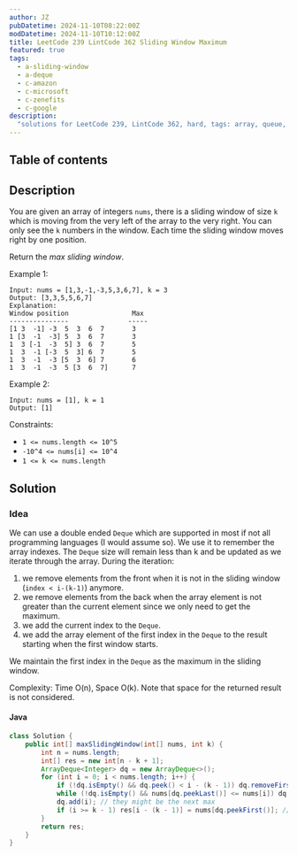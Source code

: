 ```yaml
---
author: JZ
pubDatetime: 2024-11-10T08:22:00Z
modDatetime: 2024-11-10T10:12:00Z
title: LeetCode 239 LintCode 362 Sliding Window Maximum
featured: true
tags:
  - a-sliding-window
  - a-deque
  - c-amazon
  - c-microsoft
  - c-zenefits
  - c-google
description:
  "solutions for LeetCode 239, LintCode 362, hard, tags: array, queue, sliding window, heap, monotonic queue. Companies: Amazon, Zenefits, Microsoft, Google."
---
```


## Table of contents

## Description

You are given an array of integers `nums`, there is a sliding window of size `k` which is moving from the very left of the array to the very right. You can only see the `k` numbers in the window. Each time the sliding window moves right by one position.

Return the _max sliding window_.

Example 1:

```
Input: nums = [1,3,-1,-3,5,3,6,7], k = 3
Output: [3,3,5,5,6,7]
Explanation:
Window position                Max
---------------               -----
[1 3  -1] -3  5  3  6  7       3
1 [3  -1  -3] 5  3  6  7       3
1  3 [-1  -3  5] 3  6  7       5
1  3  -1 [-3  5  3] 6  7       5
1  3  -1  -3 [5  3  6] 7       6
1  3  -1  -3  5 [3  6  7]      7
```


Example 2:

```
Input: nums = [1], k = 1
Output: [1]
```

Constraints:

-   `1 <= nums.length <= 10^5`
-   `-10^4 <= nums[i] <= 10^4`
-   `1 <= k <= nums.length`

## Solution

### Idea

We can use a double ended `Deque` which are supported in most if not all programming languages (I would assume so).
We use it to remember the array indexes.
The `Deque` size will remain less than k and be updated as we iterate through the array.
During the iteration:

1. we remove elements from the front when it is not in the sliding window (`index < i-(k-1)`) anymore.
2. we remove elements from the back when the array element is not greater than the current element since we only need to get the maximum.
3. we add the current index to the `Deque`.
4. we add the array element of the first index in the `Deque` to the result starting when the first window starts.

We maintain the first index in the `Deque` as the maximum in the sliding window.

Complexity: Time O(n), Space O(k). Note that space for the returned result is not considered.

#### Java

```java
class Solution {
    public int[] maxSlidingWindow(int[] nums, int k) {
        int n = nums.length;
        int[] res = new int[n - k + 1];
        ArrayDeque<Integer> dq = new ArrayDeque<>();
        for (int i = 0; i < nums.length; i++) {
            if (!dq.isEmpty() && dq.peek() < i - (k - 1)) dq.removeFirst(); // remember empty check
            while (!dq.isEmpty() && nums[dq.peekLast()] <= nums[i]) dq.removeLast();
            dq.add(i); // they might be the next max
            if (i >= k - 1) res[i - (k - 1)] = nums[dq.peekFirst()]; // max is at head of the deque
        }
        return res;
    }
}
```
